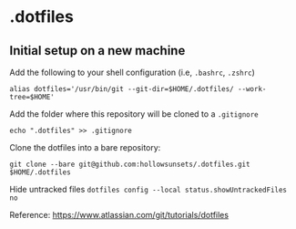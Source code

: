 # .dotfiles

## Initial setup on a new machine

Add the following to your shell configuration (i.e, `.bashrc`, `.zshrc`)

`alias dotfiles='/usr/bin/git --git-dir=$HOME/.dotfiles/ --work-tree=$HOME'`

Add the folder where this repository will be cloned to a `.gitignore`

`echo ".dotfiles" >> .gitignore`

Clone the dotfiles into a bare repository:

`git clone --bare git@github.com:hollowsunsets/.dotfiles.git $HOME/.dotfiles`

Hide untracked files 
`dotfiles config --local status.showUntrackedFiles no`

Reference: https://www.atlassian.com/git/tutorials/dotfiles

